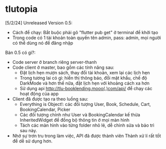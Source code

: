 # tlutopia
[5/2/24] Unreleased Version 0.5:
- Cách để chạy: Bắt buộc phải gõ "flutter pub get" ở terminal để khởi tạo
- Trong code có 1 tài khoản toàn quyền tên admin, pass: admin, mọi người có thể dùng nó để đăng nhập

Bản 0.5 có gì?:
- Code server ở branch riêng server-thanh
- Code client ở master, bao gồm các tính năng sau:
  + Đặt lịch hẹn mượn sách, thay đổi tài khoản, xem lại các lịch hẹn
  + Trong tương lai có gì: hiển thị thông báo, đổi mật khẩu, chế độ DarkMode và hơn thế nữa, đặt lịch hẹn với khoảng cách xa hơn
  + Sử dụng api http://tlu-booklending.mooo(.)com/api/ để chạy các hoạt động của app
- Client đã được tạo ra theo luồng sau:
  + Everything is Object!: các đối tượng User, Book, Schedule, Cart, BookingCalendar, Picker
  + Các đối tượng chính như User và BookingCalendar kế thừa InheritedWidget để đồng bộ thông tin ở mọi màn hình
  + Tách các màn hình vào từng folder nhỏ lẻ, dễ chỉnh sửa và bảo trì sau này.
- Nhờ sự trơn tru trong làm việc, API đã được thành viên Thành xử lí rất tốt để dễ sử dụng hơn.

